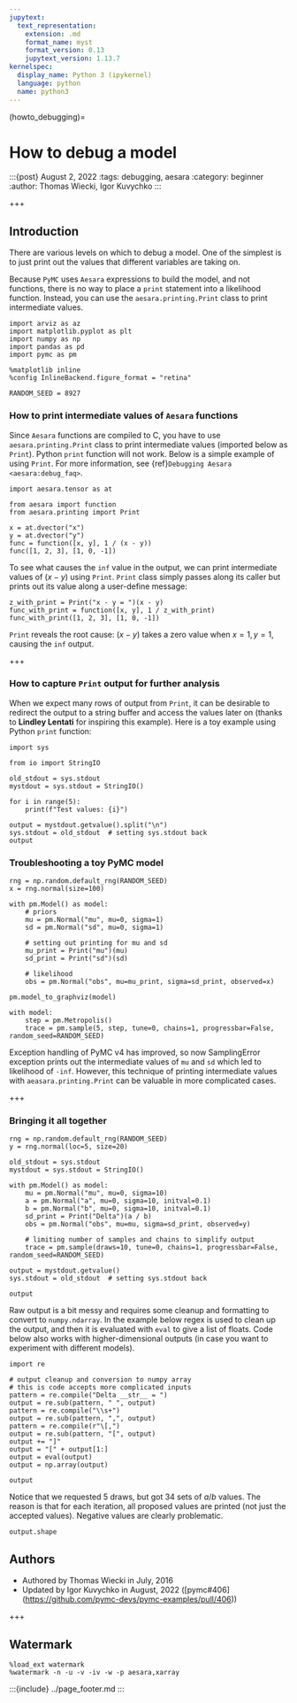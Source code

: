 ```yaml
---
jupytext:
  text_representation:
    extension: .md
    format_name: myst
    format_version: 0.13
    jupytext_version: 1.13.7
kernelspec:
  display_name: Python 3 (ipykernel)
  language: python
  name: python3
---
```


(howto_debugging)=
# How to debug a model

:::{post} August 2, 2022
:tags: debugging, aesara
:category: beginner
:author: Thomas Wiecki, Igor Kuvychko
:::

+++

## Introduction
There are various levels on which to debug a model. One of the simplest is to just print out the values that different variables are taking on.

Because `PyMC` uses `Aesara` expressions to build the model, and not functions, there is no way to place a `print` statement into a likelihood function. Instead, you can use the `aesara.printing.Print` class to print intermediate values.

```{code-cell} ipython3
import arviz as az
import matplotlib.pyplot as plt
import numpy as np
import pandas as pd
import pymc as pm
```

```{code-cell} ipython3
%matplotlib inline
%config InlineBackend.figure_format = "retina"

RANDOM_SEED = 8927
```

### How to print intermediate values of `Aesara` functions
Since `Aesara` functions are compiled to C, you have to use `aesara.printing.Print` class to print intermediate values (imported  below as `Print`). Python `print` function will not work. Below is a simple example of using `Print`. For more information, see {ref}`Debugging Aesara <aesara:debug_faq>`.

```{code-cell} ipython3
import aesara.tensor as at

from aesara import function
from aesara.printing import Print
```

```{code-cell} ipython3
x = at.dvector("x")
y = at.dvector("y")
func = function([x, y], 1 / (x - y))
func([1, 2, 3], [1, 0, -1])
```

To see what causes the `inf` value in the output, we can print intermediate values of $(x-y)$ using `Print`. `Print` class simply passes along its caller but prints out its value along a user-define message:

```{code-cell} ipython3
z_with_print = Print("x - y = ")(x - y)
func_with_print = function([x, y], 1 / z_with_print)
func_with_print([1, 2, 3], [1, 0, -1])
```

`Print` reveals the root cause: $(x-y)$ takes a zero value when $x=1, y=1$, causing the `inf` output.

+++

### How to capture `Print` output for further analysis

When we expect many rows of output from `Print`, it can be desirable to redirect the output to a string buffer and access the values later on (thanks to **Lindley Lentati** for inspiring this example). Here is a toy example using Python `print` function:

```{code-cell} ipython3
import sys

from io import StringIO

old_stdout = sys.stdout
mystdout = sys.stdout = StringIO()

for i in range(5):
    print(f"Test values: {i}")

output = mystdout.getvalue().split("\n")
sys.stdout = old_stdout  # setting sys.stdout back
output
```

### Troubleshooting a toy PyMC model

```{code-cell} ipython3
rng = np.random.default_rng(RANDOM_SEED)
x = rng.normal(size=100)

with pm.Model() as model:
    # priors
    mu = pm.Normal("mu", mu=0, sigma=1)
    sd = pm.Normal("sd", mu=0, sigma=1)

    # setting out printing for mu and sd
    mu_print = Print("mu")(mu)
    sd_print = Print("sd")(sd)

    # likelihood
    obs = pm.Normal("obs", mu=mu_print, sigma=sd_print, observed=x)
```

```{code-cell} ipython3
pm.model_to_graphviz(model)
```

```{code-cell} ipython3
with model:
    step = pm.Metropolis()
    trace = pm.sample(5, step, tune=0, chains=1, progressbar=False, random_seed=RANDOM_SEED)
```

Exception handling of PyMC v4 has improved, so now SamplingError exception prints out the intermediate values of `mu` and `sd` which led to likelihood of `-inf`. However, this technique of printing intermediate values with `aeasara.printing.Print` can be valuable in more complicated cases.

+++

### Bringing it all together

```{code-cell} ipython3
rng = np.random.default_rng(RANDOM_SEED)
y = rng.normal(loc=5, size=20)

old_stdout = sys.stdout
mystdout = sys.stdout = StringIO()

with pm.Model() as model:
    mu = pm.Normal("mu", mu=0, sigma=10)
    a = pm.Normal("a", mu=0, sigma=10, initval=0.1)
    b = pm.Normal("b", mu=0, sigma=10, initval=0.1)
    sd_print = Print("Delta")(a / b)
    obs = pm.Normal("obs", mu=mu, sigma=sd_print, observed=y)

    # limiting number of samples and chains to simplify output
    trace = pm.sample(draws=10, tune=0, chains=1, progressbar=False, random_seed=RANDOM_SEED)

output = mystdout.getvalue()
sys.stdout = old_stdout  # setting sys.stdout back
```

```{code-cell} ipython3
output
```

Raw output is a bit messy and requires some cleanup and formatting to convert to `numpy.ndarray`. In the example below regex is used to clean up the output, and then it is evaluated with `eval` to give a list of floats. Code below also works with higher-dimensional outputs (in case you want to experiment with different models).

```{code-cell} ipython3
import re

# output cleanup and conversion to numpy array
# this is code accepts more complicated inputs
pattern = re.compile("Delta __str__ = ")
output = re.sub(pattern, " ", output)
pattern = re.compile("\\s+")
output = re.sub(pattern, ",", output)
pattern = re.compile(r"\[,")
output = re.sub(pattern, "[", output)
output += "]"
output = "[" + output[1:]
output = eval(output)
output = np.array(output)
```

```{code-cell} ipython3
output
```

Notice that we requested 5 draws, but got 34 sets of $a/b$ values. The reason is that for each iteration, all proposed values are printed (not just the accepted values). Negative values are clearly problematic.

```{code-cell} ipython3
output.shape
```

## Authors

* Authored by Thomas Wiecki in July, 2016
* Updated by Igor Kuvychko in August, 2022 ([pymc#406] (https://github.com/pymc-devs/pymc-examples/pull/406))

+++

## Watermark

```{code-cell} ipython3
%load_ext watermark
%watermark -n -u -v -iv -w -p aesara,xarray
```

:::{include} ../page_footer.md
:::
